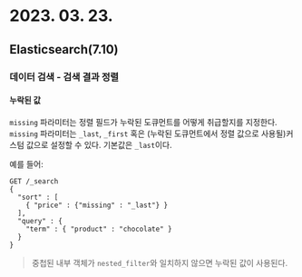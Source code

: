 # 2023. 03. 23.

## Elasticsearch(7.10)

### 데이터 검색 - 검색 결과 정렬

#### 누락된 값

`missing` 파라미터는 정렬 필드가 누락된 도큐먼트를 어떻게 취급할지를 지정한다. `missing` 파라미터는 `_last`, `_first` 혹은 (누락된 도큐먼트에서 정렬 값으로 사용될)커스텀 값으로 설정할 수 있다. 기본값은 `_last`이다.

예를 들어:

```http
GET /_search
{
  "sort" : [
    { "price" : {"missing" : "_last"} }
  ],
  "query" : {
    "term" : { "product" : "chocolate" }
  }
}
```

> 중첩된 내부 객체가 `nested_filter`와 일치하지 않으면 누락된 값이 사용된다.

